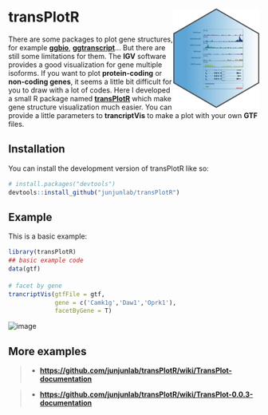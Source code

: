 
# transPlotR <img src="man/tranplotR-logo.svg" align="right" height="200" />

<!-- badges: start -->

There  are some packages to plot gene structures, for example [**ggbio**](https://bioconductor.org/packages/release/bioc/html/ggbio.html), [**ggtranscript**](https://github.com/dzhang32/ggtranscript)... But there are still some limitations for them. The **IGV** software provides a good visualization for gene multiple isoforms. If you want to plot **protein-coding** or **non-coding genes**, it seems a little bit difficult for you to draw with a lot of codes. Here I developed a small R package named [**transPlotR**](https://github.com/junjunlab/transPlotR) which make gene structure visualization much easier. You can provide a little parameters to **trancriptVis** to make a plot with your own **GTF** files.

<!-- badges: end -->

## Installation

You can install the development version of transPlotR like so:

``` r
# install.packages("devtools")
devtools::install_github("junjunlab/transPlotR")
```

## Example

This is a basic example:

``` r
library(transPlotR)
## basic example code
data(gtf)

# facet by gene
trancriptVis(gtfFile = gtf,
             gene = c('Camk1g','Daw1','Oprk1'),
             facetByGene = T)
```

![image](https://user-images.githubusercontent.com/64965509/188102988-fd13646d-46d8-4f47-9921-990815f8d376.png)

## More examples

> - **https://github.com/junjunlab/transPlotR/wiki/TransPlot-documentation**

> - **https://github.com/junjunlab/transPlotR/wiki/TransPlot-0.0.3-documentation**
